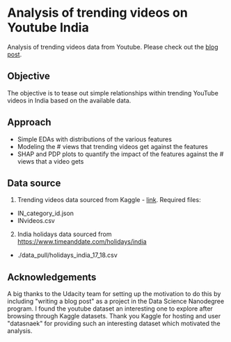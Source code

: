 # Analysis of trending videos on Youtube India

Analysis of trending videos data from Youtube. Please check out the [blog post](https://medium.com/@md047/what-are-the-types-of-videos-that-trend-on-youtube-cadcebf51115). 

## Objective

The objective is to tease out simple relationships within trending YouTube videos in India based on the available data.

## Approach

- Simple EDAs with distributions of the various features
- Modeling the # views that trending videos get against the features
- SHAP and PDP plots to quantify the impact of the features against the # views that a video gets

## Data source

1. Trending videos data sourced from Kaggle - [link](https://www.kaggle.com/datasnaek/youtube-new). Required files:
- IN_category_id.json
- INvideos.csv

2. India holidays data sourced from https://www.timeanddate.com/holidays/india
- ./data_pull/holidays_india_17_18.csv

## Acknowledgements

A big thanks to the Udacity team for setting up the motivation to do this by including "writing a blog post" as a project in the Data Science Nanodegree program. I found the youtube dataset an interesting one to explore after browsing through Kaggle datasets. Thank you Kaggle for hosting and user "datasnaek" for providing such an interesting dataset which motivated the analysis.
